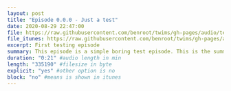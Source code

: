 ```yaml
---
layout: post
title: "Episode 0.0.0 - Just a test"
date: 2020-08-29 22:47:00
file: https://raw.githubusercontent.com/benroot/twims/gh-pages/audio/test1.mp3
file_itunes: https://raw.githubusercontent.com/benroot/twims/gh-pages/audio/test1.m4a
excerpt: First testing episode
summary: This episode is a simple boring test episode. This is the summary which I believe is a little l
duration: "0:21" #audio length in min
length: "335190" #filesize in byte
explicit: "yes" #other option is no
block: "no" #means is shown in itunes
---
```

